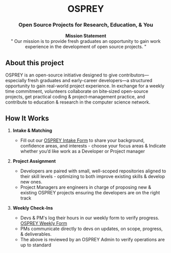 <div align="center">

<h1 align="center">OSPREY</h1>
<h3 align="center">Open Source Projects for Research, Education, & You</h3>

<p align="center">
  <strong>Mission Statement</strong><br>
  " Our mission is to provide fresh graduates an opportunity to gain work experience in the development of open source projects. "
  
</p>

</div>

## About this project

OSPREY is an open-source initiative designed to give contributors—especially fresh graduates and early-career developers—a structured opportunity to gain real-world project experience. In exchange for a weekly time commitment, volunteers collaborate on bite‑sized open-source projects, get practical coding & project‑management practice, and contribute to education & research in the computer science network.


## How It Works

1. **Intake & Matching**  
   - Fill out our [OSPREY Intake Form](https://forms.gle/7pdDQtkV4XDXB1TE9) to share your background, confidence areas, and interests - choose your focus areas & Indicate whether you’d like work as a Developer or Project manager

2. **Project Assignment**  
   - Developers are paired with small, well-scoped repositories aligned to their skill levels - optimizing to both improve existing skills & develop new ones.  
   - Project Managers are engineers in charge of proposing new & existing OSPREY projects ensuring the developers are on the right track

3. **Weekly Check‑Ins**  
   - Devs & PM's log their hours in our weekly form to verify progress. [OSPREY Weekly Form](https://forms.gle/)
   - PMs communicate directly to devs on updates, on scope, progress, & deliverables.
   - The above is reviewed by an OSPREY Admin to verify operations are up to standard

